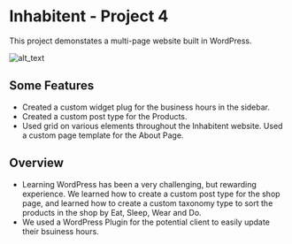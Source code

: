 # Inhabitent - Project 4

This project demonstates a multi-page website built in WordPress.

![alt_text](themes/inhabitent-theme/inhabitent-readme.gif)

## Some Features 
- Created a custom widget plug for the business hours in the sidebar.
- Created a custom post type for the Products.
- Used grid on various elements throughout the Inhabitent website. 
Used a custom page template for the About Page. 

## Overview
- Learning WordPress has been a very challenging, but rewarding experience. We learned how to create a custom post type for the shop page, and learned how to create a custom taxonomy type to sort the products in the shop by Eat, Sleep, Wear and Do. 
- We used a WordPress Plugin for the potential client to easily update their bsuiness hours.

